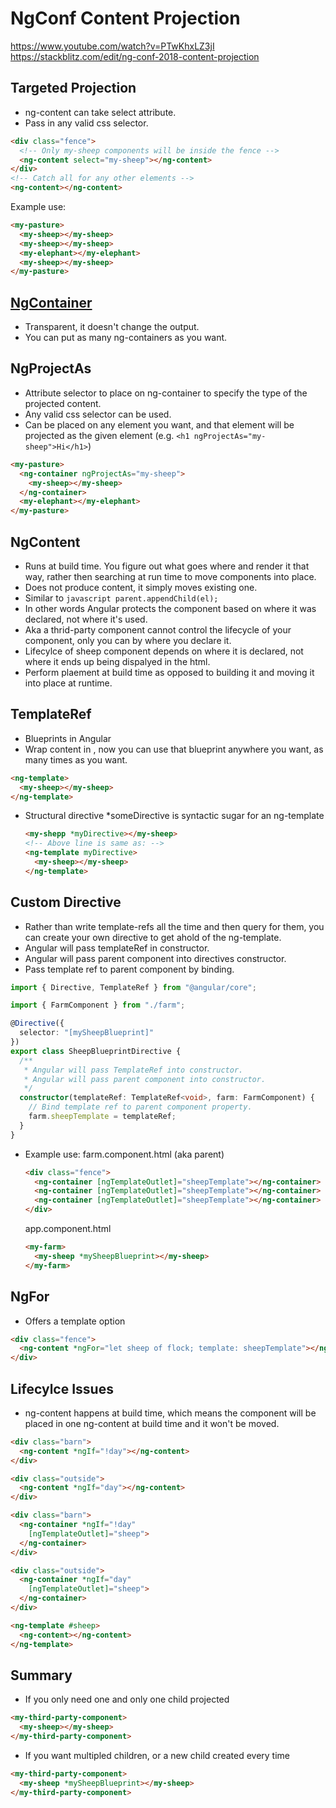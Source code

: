 # NgConf Content Projection

https://www.youtube.com/watch?v=PTwKhxLZ3jI
https://stackblitz.com/edit/ng-conf-2018-content-projection

## Targeted Projection

- ng-content can take select attribute.
- Pass in any valid css selector.

```html
<div class="fence">
  <!-- Only my-sheep components will be inside the fence -->
  <ng-content select="my-sheep"></ng-content>
</div>
<!-- Catch all for any other elements -->
<ng-content></ng-content>
```

Example use:

```html
<my-pasture>
  <my-sheep></my-sheep>
  <my-sheep></my-sheep>
  <my-elephant></my-elephant>
  <my-sheep></my-sheep>
</my-pasture>
```

## [NgContainer](https://angular.io/guide/structural-directives#ng-container-to-the-rescue)

- Transparent, it doesn't change the output.
- You can put as many ng-containers as you want.

## NgProjectAs

- Attribute selector to place on ng-container to specify the type of the projected content.
- Any valid css selector can be used.
- Can be placed on any element you want, and that element will be projected as the given element (e.g. `<h1 ngProjectAs="my-sheep">Hi</h1>`)
```html
<my-pasture>
  <ng-container ngProjectAs="my-sheep">
    <my-sheep></my-sheep>
  </ng-container>
  <my-elephant></my-elephant>
</my-pasture>
```

## NgContent

- Runs at build time. You figure out what goes where and render it that way, rather then searching at run time to move components into place.
- Does not produce content, it simply moves existing one.
- Similar to `javascript parent.appendChild(el);`
- In other words Angular protects the component based on where it was declared, not where it's used.
- Aka a thrid-party component cannot control the lifecycle of your component, only you can by where you declare it.
- Lifecylce of sheep component depends on where it is declared, not where it ends up being dispalyed in the html.
- Perform plaement at build time as opposed to building it and moving it into place at runtime.

## TemplateRef

- Blueprints in Angular
- Wrap content in <ng-template>, now you can use that blueprint anywhere you want, as many times as you want. 

```html
<ng-template>
  <my-sheep></my-sheep>
</ng-template>
```

- Structural directive \*someDirective is syntactic sugar for an ng-template

  ```html
  <my-shepp *myDirective></my-sheep>
  <!-- Above line is same as: -->
  <ng-template myDirective>
    <my-sheep></my-sheep>
  </ng-template>
  ```

## Custom Directive

- Rather than write template-refs all the time and then query for them, you can create your own directive to get ahold of the ng-template.
- Angular will pass templateRef in constructor.
- Angular will pass parent component into directives constructor.
- Pass template ref to parent component by binding.

```typescript
import { Directive, TemplateRef } from "@angular/core";

import { FarmComponent } from "./farm";

@Directive({
  selector: "[mySheepBlueprint]"
})
export class SheepBlueprintDirective {
  /**
   * Angular will pass TemplateRef into constructor.
   * Angular will pass parent component into constructor.
   */
  constructor(templateRef: TemplateRef<void>, farm: FarmComponent) {
    // Bind template ref to parent component property.
    farm.sheepTemplate = templateRef;
  }
}
```

- Example use:
  farm.component.html (aka parent)
  ```html
  <div class="fence">
    <ng-container [ngTemplateOutlet]="sheepTemplate"></ng-container>
    <ng-container [ngTemplateOutlet]="sheepTemplate"></ng-container>
    <ng-container [ngTemplateOutlet]="sheepTemplate"></ng-container>
  </div>
  ```
  app.component.html
  ```html
  <my-farm>
    <my-sheep *mySheepBlueprint></my-sheep>
  </my-farm>
  ```

## NgFor

- Offers a template option

```html
<div class="fence">
  <ng-content *ngFor="let sheep of flock; template: sheepTemplate"></ng-content>
</div>
```

## Lifecylce Issues

- ng-content happens at build time, which means the component will be placed in one ng-content at build time and it won't be moved.

```html
<div class="barn">
  <ng-content *ngIf="!day"></ng-content>
</div>

<div class="outside">
  <ng-content *ngIf="day"></ng-content>
</div>
```

```html
<div class="barn">
  <ng-container *ngIf="!day"
    [ngTemplateOutlet]="sheep">
  </ng-container>
</div>

<div class="outside">
  <ng-container *ngIf="day"
    [ngTemplateOutlet]="sheep">
  </ng-container>
</div>

<ng-template #sheep>
  <ng-content></ng-content>
</ng-template>
```

## Summary

- If you only need one and only one child projected

```html
<my-third-party-component>
  <my-sheep></my-sheep>
</my-third-party-component>
```

- If you want multipled children, or a new child created every time

```html
<my-third-party-component>
  <my-sheep *mySheepBlueprint></my-sheep>
</my-third-party-component>
```
